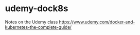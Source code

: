 # udemy-dock8s
Notes on the Udemy class https://www.udemy.com/docker-and-kubernetes-the-complete-guide/
